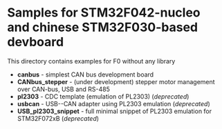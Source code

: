 Samples for STM32F042-nucleo and chinese STM32F030-based devboard
=================================

This directory contains examples for F0 without any library

- **canbus** - simplest CAN bus development board
- **CANbus_stepper** - (under development) stepper motor management over CAN-bus, USB and RS-485
- **pl2303** - CDC template (emulation of PL2303) (*deprecated*)
- **usbcan** - USB--CAN adapter using PL2303 emulation (*deprecated*)
- **USB_pl2303_snippet** - full minimal snippet of PL2303 emulation for STM32F072xB (*deprecated*)
